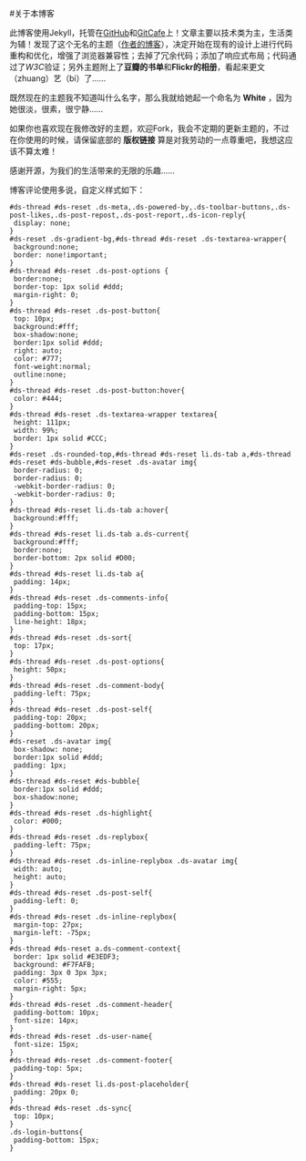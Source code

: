 #关于本博客

此博客使用Jekyll，托管在[GitHub](http://wangdaodao.github.io/)和[GitCafe](http://wangdaodao.gitcafe.com/)上！文章主要以技术类为主，生活类为辅！发现了这个无名的主题（[作者的博客](http://lhzhang.com/)），决定开始在现有的设计上进行代码重构和优化，增强了浏览器兼容性；去掉了冗余代码；添加了响应式布局；代码通过了*W3C*验证；另外主题附上了**豆瓣的书单**和**Flickr的相册**，看起来更文（zhuang）艺（bi）了……

既然现在的主题我不知道叫什么名字，那么我就给她起一个命名为  **White**  ，因为她很淡，很素，很宁静……

如果你也喜欢现在我修改好的主题，欢迎Fork，我会不定期的更新主题的，不过在你使用的时候，请保留底部的  **版权链接**  算是对我劳动的一点尊重吧，我想这应该不算太难！

感谢开源，为我们的生活带来的无限的乐趣……

博客评论使用多说，自定义样式如下：

    #ds-thread #ds-reset .ds-meta,.ds-powered-by,.ds-toolbar-buttons,.ds-post-likes,.ds-post-repost,.ds-post-report,.ds-icon-reply{
     display: none;
    }
    #ds-reset .ds-gradient-bg,#ds-thread #ds-reset .ds-textarea-wrapper{
     background:none;
     border: none!important;
    }
    #ds-thread #ds-reset .ds-post-options {
     border:none;
     border-top: 1px solid #ddd;
     margin-right: 0;
    }
    #ds-thread #ds-reset .ds-post-button{
     top: 10px;
     background:#fff;
     box-shadow:none;
     border:1px solid #ddd;
     right: auto;
     color: #777;
     font-weight:normal;
     outline:none;
    }
    #ds-thread #ds-reset .ds-post-button:hover{
     color: #444;
    }
    #ds-thread #ds-reset .ds-textarea-wrapper textarea{
     height: 111px;
     width: 99%;
     border: 1px solid #CCC;
    }
    #ds-reset .ds-rounded-top,#ds-thread #ds-reset li.ds-tab a,#ds-thread #ds-reset #ds-bubble,#ds-reset .ds-avatar img{
     border-radius: 0;
     border-radius: 0;
     -webkit-border-radius: 0;
     -webkit-border-radius: 0;
    }
    #ds-thread #ds-reset li.ds-tab a:hover{
     background:#fff;
    }
    #ds-thread #ds-reset li.ds-tab a.ds-current{
     background:#fff;
     border:none;
     border-bottom: 2px solid #D00;
    }
    #ds-thread #ds-reset li.ds-tab a{
     padding: 14px;
    }
    #ds-thread #ds-reset .ds-comments-info{
     padding-top: 15px;
     padding-bottom: 15px;
     line-height: 18px;
    }
    #ds-thread #ds-reset .ds-sort{
     top: 17px;
    }
    #ds-thread #ds-reset .ds-post-options{
     height: 50px;
    }
    #ds-thread #ds-reset .ds-comment-body{
     padding-left: 75px;
    }
    #ds-thread #ds-reset .ds-post-self{
     padding-top: 20px;
     padding-bottom: 20px;
    }
    #ds-reset .ds-avatar img{
     box-shadow: none;
     border:1px solid #ddd;
     padding: 1px;
    }
    #ds-thread #ds-reset #ds-bubble{
     border:1px solid #ddd;
     box-shadow:none;
    }
    #ds-thread #ds-reset .ds-highlight{
     color: #000;
    }
    #ds-thread #ds-reset .ds-replybox{
     padding-left: 75px;
    }
    #ds-thread #ds-reset .ds-inline-replybox .ds-avatar img{
     width: auto;
     height: auto;
    }
    #ds-thread #ds-reset .ds-post-self{
     padding-left: 0;
    }
    #ds-thread #ds-reset .ds-inline-replybox{
     margin-top: 27px;
     margin-left: -75px;
    }
    #ds-thread #ds-reset a.ds-comment-context{
     border: 1px solid #E3EDF3;
     background: #F7FAFB;
     padding: 3px 0 3px 3px;
     color: #555;
     margin-right: 5px;
    }
    #ds-thread #ds-reset .ds-comment-header{
     padding-bottom: 10px;
     font-size: 14px;
    }
    #ds-thread #ds-reset .ds-user-name{
     font-size: 15px;
    }
    #ds-thread #ds-reset .ds-comment-footer{
     padding-top: 5px;
    }
    #ds-thread #ds-reset li.ds-post-placeholder{
     padding: 20px 0;
    }
    #ds-thread #ds-reset .ds-sync{
     top: 10px;
    }
    .ds-login-buttons{
     padding-bottom: 15px;
    }